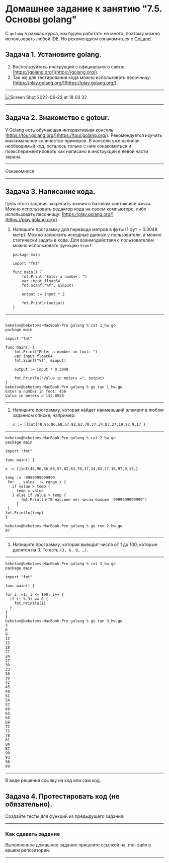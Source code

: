# Домашнее задание к занятию "7.5. Основы golang"

С `golang` в рамках курса, мы будем работать не много, поэтому можно использовать любой IDE. 
Но рекомендуем ознакомиться с [GoLand](https://www.jetbrains.com/ru-ru/go/).  

## Задача 1. Установите golang.
1. Воспользуйтесь инструкций с официального сайта: [https://golang.org/](https://golang.org/).
2. Так же для тестирования кода можно использовать песочницу: [https://play.golang.org/](https://play.golang.org/).
***
![Screen Shot 2022-06-23 at 18 03 32](https://user-images.githubusercontent.com/36231585/175331342-016dce65-a01e-4a1d-9117-1cd06bb77c91.png)
***

## Задача 2. Знакомство с gotour.
У Golang есть обучающая интерактивная консоль [https://tour.golang.org/](https://tour.golang.org/). 
Рекомендуется изучить максимальное количество примеров. В консоли уже написан необходимый код, 
осталось только с ним ознакомиться и поэкспериментировать как написано в инструкции в левой части экрана.  
***
Ознакомился.
***

## Задача 3. Написание кода. 
Цель этого задания закрепить знания о базовом синтаксисе языка. Можно использовать редактор кода 
на своем компьютере, либо использовать песочницу: [https://play.golang.org/](https://play.golang.org/).

1. Напишите программу для перевода метров в футы (1 фут = 0.3048 метр). Можно запросить исходные данные 
у пользователя, а можно статически задать в коде.
    Для взаимодействия с пользователем можно использовать функцию `Scanf`:
    ```
    package main
    
    import "fmt"
    
    func main() {
        fmt.Print("Enter a number: ")
        var input float64
        fmt.Scanf("%f", &input)
    
        output := input * 2
    
        fmt.Println(output)    
    }
    ```
***
    
```
    
beketov@beketovs-MacBook-Pro golang % cat 1_hw.go   
package main

import "fmt"

func main() {
	fmt.Print("Enter a number in foot: ")
	var input float64
	fmt.Scanf("%f", &input)

	output := input * 0.3048

	fmt.Println("Value in meters =", output)
}
beketov@beketovs-MacBook-Pro golang % go run 1_hw.go
Enter a number in foot: 436
Value in meters = 132.8928

```
***
 
1. Напишите программу, которая найдет наименьший элемент в любом заданном списке, например:
    ```
    x := []int{48,96,86,68,57,82,63,70,37,34,83,27,19,97,9,17,}
    ```
***
```
beketov@beketovs-MacBook-Pro golang % cat 2_hw.go 
package main

import "fmt"

func main() {

x := []int{48,96,86,68,57,82,63,70,37,34,83,27,19,97,9,17,}

temp := -9999999999999
 for _, value  := range x {
   if value > temp {
     temp = value
   } else if value > temp {
       fmt.Println("В массиве нет числа больше -9999999999999")
     }
 }
fmt.Println(temp)
}

beketov@beketovs-MacBook-Pro golang % go run 2_hw.go
97
```
***
1. Напишите программу, которая выводит числа от 1 до 100, которые делятся на 3. То есть `(3, 6, 9, …)`.

***
```
beketov@beketovs-MacBook-Pro golang % cat 3_hw.go   
package main

import "fmt"

func main() {

for i :=1; i <= 100; i++ {
  if (i % 3) == 0 {
    fmt.Println(i)
  }
}
}
beketov@beketovs-MacBook-Pro golang % go run 3_hw.go
3
6
9
12
15
18
21
24
27
30
33
36
39
42
45
48
51
54
57
60
63
66
69
72
75
78
81
84
87
90
93
96
99
```
***

В виде решения ссылку на код или сам код. 

## Задача 4. Протестировать код (не обязательно).

Создайте тесты для функций из предыдущего задания. 

---

### Как cдавать задание

Выполненное домашнее задание пришлите ссылкой на .md-файл в вашем репозитории.

---

